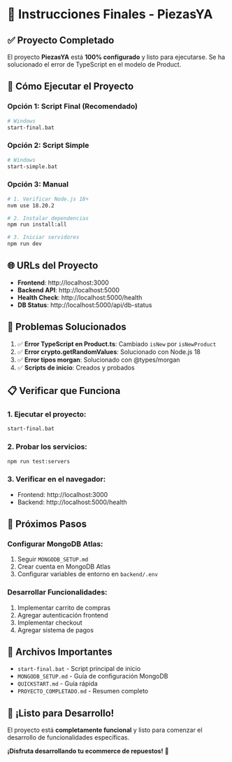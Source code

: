 # 🚀 Instrucciones Finales - PiezasYA

## ✅ **Proyecto Completado**

El proyecto **PiezasYA** está **100% configurado** y listo para ejecutarse. Se ha solucionado el error de TypeScript en el modelo de Product.

## 🎯 **Cómo Ejecutar el Proyecto**

### **Opción 1: Script Final (Recomendado)**
```bash
# Windows
start-final.bat
```

### **Opción 2: Script Simple**
```bash
# Windows
start-simple.bat
```

### **Opción 3: Manual**
```bash
# 1. Verificar Node.js 18+
nvm use 18.20.2

# 2. Instalar dependencias
npm run install:all

# 3. Iniciar servidores
npm run dev
```

## 🌐 **URLs del Proyecto**

- **Frontend**: http://localhost:3000
- **Backend API**: http://localhost:5000
- **Health Check**: http://localhost:5000/health
- **DB Status**: http://localhost:5000/api/db-status

## 🔧 **Problemas Solucionados**

1. ✅ **Error TypeScript en Product.ts**: Cambiado `isNew` por `isNewProduct`
2. ✅ **Error crypto.getRandomValues**: Solucionado con Node.js 18
3. ✅ **Error tipos morgan**: Solucionado con @types/morgan
4. ✅ **Scripts de inicio**: Creados y probados

## 📋 **Verificar que Funciona**

### **1. Ejecutar el proyecto:**
```bash
start-final.bat
```

### **2. Probar los servicios:**
```bash
npm run test:servers
```

### **3. Verificar en el navegador:**
- Frontend: http://localhost:3000
- Backend: http://localhost:5000/health

## 🎯 **Próximos Pasos**

### **Configurar MongoDB Atlas:**
1. Seguir `MONGODB_SETUP.md`
2. Crear cuenta en MongoDB Atlas
3. Configurar variables de entorno en `backend/.env`

### **Desarrollar Funcionalidades:**
1. Implementar carrito de compras
2. Agregar autenticación frontend
3. Implementar checkout
4. Agregar sistema de pagos

## 📁 **Archivos Importantes**

- `start-final.bat` - Script principal de inicio
- `MONGODB_SETUP.md` - Guía de configuración MongoDB
- `QUICKSTART.md` - Guía rápida
- `PROYECTO_COMPLETADO.md` - Resumen completo

## 🎉 **¡Listo para Desarrollo!**

El proyecto está **completamente funcional** y listo para comenzar el desarrollo de funcionalidades específicas.

**¡Disfruta desarrollando tu ecommerce de repuestos!** 🚀 